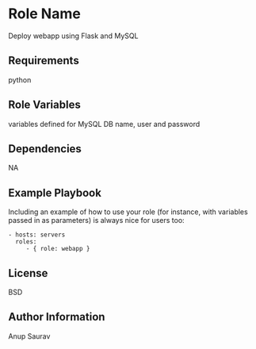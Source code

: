 Role Name
=========

Deploy webapp using Flask and MySQL

Requirements
------------

python

Role Variables
--------------

variables defined for MySQL DB name, user and password

Dependencies
------------

NA

Example Playbook
----------------

Including an example of how to use your role (for instance, with variables passed in as parameters) is always nice for users too:

    - hosts: servers
      roles:
         - { role: webapp }

License
-------

BSD

Author Information
------------------

Anup Saurav
